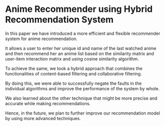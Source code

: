 # Anime Recommender using Hybrid Recommendation System

In this paper we have introduced a more efficient and flexible recommender system for anime recommendation. 


It allows a user to enter her unique id and name of the last watched anime and then recommend her an anime list based on the similarity matrix and user-item interaction matrix and using cosine similarity algorithm. 


To achieve the same, we took a hybrid approach that combines the functionalities of content-based filtering and collaborative filtering. 


By doing this, we were able to successfully negate the faults in the individual algorithms and improve the performance of the system by whole. 


We also learned about the other technique that might be more precise and accurate while making recommendations. 


Hence, in the future, we plan to further improve our recommendation model by using more advanced techniques.
